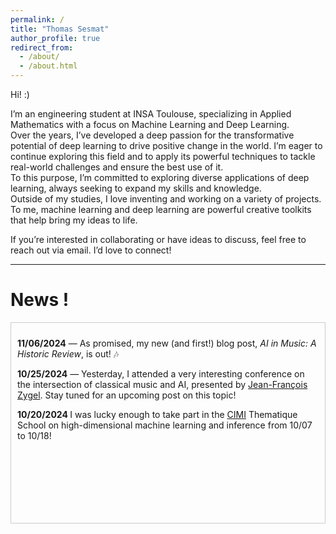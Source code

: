```yaml
---
permalink: /
title: "Thomas Sesmat"
author_profile: true
redirect_from: 
  - /about/
  - /about.html
---
```



Hi! :)

I’m an engineering student at INSA Toulouse, specializing in Applied Mathematics with a focus on Machine Learning and Deep Learning.<br>
Over the years, I’ve developed a deep passion for the transformative potential of deep learning to drive positive change in the world. I’m eager to continue exploring this field and to apply its powerful techniques to tackle real-world challenges and ensure the best use of it. <br>
To this purpose, I’m committed to exploring diverse applications of deep learning, always seeking to expand my skills and knowledge. <br>
Outside of my studies, I love inventing and working on a variety of projects. To me, machine learning and deep learning are powerful creative toolkits that help bring my ideas to life.

If you’re interested in collaborating or have ideas to discuss, feel free to reach out via email. I’d love to connect!

------

News ! 
===

<div style="height: 300px; overflow-y: scroll; border: 1px solid #ccc; padding: 10px;"> 

  <p><b>11/06/2024</b> — As promised, my new (and first!) blog post, <i>AI in Music: A Historic Review</i>, is out! 🎶</p>

  <p><b>10/25/2024</b> — Yesterday, I attended a very interesting conference on the intersection of classical music and AI, presented by <a href="https://fr.wikipedia.org/wiki/Jean-Fran%C3%A7ois_Zygel">Jean-François Zygel</a>. Stay tuned for an upcoming post on this topic!</p>

  <p> <B> 10/20/2024 </B> I was lucky enough to take part in the <a href = "https://www.cimi.univ-toulouse.fr/en/" >CIMI</a> Thematique School on high-dimensional machine learning and inference from 10/07 to 10/18! </p>
    
</div>

